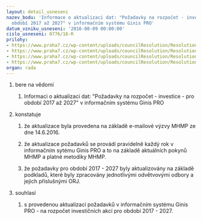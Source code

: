 ```yaml
---
layout: detail_usneseni
nazev_bodu: 'Informace o aktualizaci dat: "Požadavky na rozpočet - investice - pro
  období 2017 až 2027" v informačním systému Ginis PRO'
datum_vzniku_usneseni: '2016-08-09 00:00:00'
cislo_usneseni: 0776/16-R
prilohy:
- https://www.praha7.cz/wp-content/uploads/councilResolution/Resolutions/28052/export/Duvodovazprava~89832.docx
- https://www.praha7.cz/wp-content/uploads/councilResolution/Resolutions/28052/export/Prehledpozadavku2017az2027~89831.JPG
- https://www.praha7.cz/wp-content/uploads/councilResolution/Resolutions/28052/export/Prehledpozadavku2017az2027sfinancnimprofilem~89830.pdf
- https://www.praha7.cz/wp-content/uploads/councilResolution/Resolutions/28052/export/export~298119.pdf
organ: rada
---
```

<ol class="urzList_view" id="urzList">
<li class="urzClass1" id=""><span name="1">bere na vědomí</span> 
<ol class="urzOlClass">
<li class="urzClass2" style="TEXT-ALIGN: left" id=""><span><p>Informaci o aktualizaci dat: "Požadavky na rozpočet - investice - pro období 2017 až 2027" v informačním systému Ginis PRO</p></span></li></ol></li>
<li class="urzClass1" id=""><span name="6">konstatuje</span> 
<ol class="urzOlClass">
<li class="urzClass2" style="TEXT-ALIGN: left" id=""><span><p>že aktualizace byla provedena na základě&nbsp;e-mailové výzvy MHMP&nbsp;ze dne 14.6.2016.</p></span></li>
<li class="urzClass2" style="TEXT-ALIGN: left" id=""><span><p>že aktualizace požadavků&nbsp;se provádí pravidelně každý rok v informačním&nbsp;sytému Ginis PRO a to na základě aktuálních pokynů MHMP a platné metodiky MHMP.</p></span></li>
<li class="urzClass2" style="TEXT-ALIGN: left" id=""><span><p>že&nbsp;požadavky pro období 2017 - 2027 byly aktualizovány na základě podkladů, které byly zpracovány&nbsp;jednotlivými odvětvovými odbory a jejich příslušnými ORJ.</p></span></li></ol></li>
<li class="urzClass1" id=""><span name="26">souhlasí</span> 
<ol class="urzOlClass">
<li class="urzClass2" style="TEXT-ALIGN: left" id=""><span><p>s provedenou aktualizací požadavků v informačním&nbsp;systému Ginis PRO -&nbsp;na rozpočet investičních akcí pro období 2017 - 2027.</p></span></li></ol></li></ol>